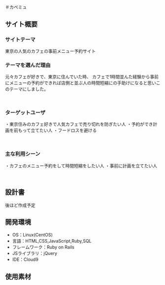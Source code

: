 # <!--ここにアプリ名を入力-->
＃カペミュ
​
## サイト概要
### サイトテーマ
東京の人気のカフェの事前メニュー予約サイト

### テーマを選んだ理由
元々カフェが好きで、東京に住んでいた時、
カフェで1時間並んた経験から事前にメニューの予約ができれば店側と並ぶ人の時間短縮にの手助けになると思いこのテーマにしました。

​
### ターゲットユーザ
・東京住みのカフェ好きで人気カフェで売り切れを防ぎたい人
・予約ができ計画を前もって立てたい人
・フードロスを避ける

​
### 主な利用シーン
・カフェのメニュー予約をして時間短縮をしたい人
・事前に計画を立てたい人

​
## 設計書
後ほど作成予定
​
## 開発環境
- OS：Linux(CentOS)
- 言語：HTML,CSS,JavaScript,Ruby,SQL
- フレームワーク：Ruby on Rails
- JSライブラリ：jQuery
- IDE：Cloud9
​
## 使用素材
